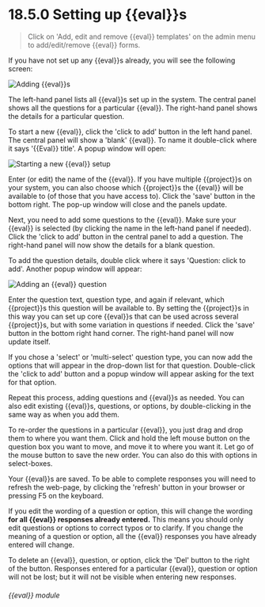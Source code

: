 # 18.5.0    Setting up {{eval}}s

> Click on 'Add, edit and remove {{eval}} templates' on the admin menu to add/edit/remove {{eval}} forms. 

If you have not set up any {{eval}}s already, you will see the following screen: 

![Adding {{eval}}s]({{imgpath}}148a.png)

The left-hand panel lists all {{eval}}s set up in the system. The central panel shows all the questions for a particular {{eval}}. The right-hand panel shows the details for a particular question.

To start a new {{eval}}, click the 'click to add' button in the left hand panel. The central panel will show a 'blank' {{eval}}. To name it double-click where it says '{{Eval}} title'. A popup window will open:

![Starting a new {{eval}} setup]({{imgpath}}148b.png)

Enter (or edit) the name of the {{eval}}. If you have multiple {{project}}s on your system, you can also choose which {{project}}s the {{eval}} will be available to (of those that you have access to). Click the 'save' button in the bottom right. The pop-up window will close and the panels update.

Next, you need to add some questions to the {{eval}}. Make sure your {{eval}} is selected (by clicking the name in the left-hand panel if needed). Click the 'click to add' button in the central panel to add a question. The right-hand panel will now show the details for a blank question.

To add the question details, double click where it says 'Question: click to add'. Another popup window will appear:

![Adding an {{eval}} question]({{imgpath}}148c.png)

Enter the question text, question type, and again if relevant, which {{project}}s this question will be available to. By setting the {{project}}s in this way you can set up core {{eval}}s that can be used across several {{project}}s, but with some variation in questions if needed. Click the 'save' button in the bottom right hand corner. The right-hand panel will now update itself.

If you chose a 'select' or 'multi-select' question type, you can now add the options that will appear in the drop-down list for that question. Double-click the 'click to add' button and a popup window will appear asking for the text for that option.

Repeat this process, adding questions and {{eval}}s as needed. You can also edit existing {{eval}}s, questions, or options, by double-clicking in the same way as when you add them.

To re-order the questions in a particular {{eval}}, you just drag and drop them to where you want them. Click and hold the left mouse button on the question box you want to move, and move it to where you want it. Let go of the mouse button to save the new order. You can also do this with options in select-boxes.

Your {{eval}}s are saved. To be able to complete responses you will need to refresh the web-page, by clicking the 'refresh' button in your browser or pressing F5 on the keyboard.

If you edit the wording of a question or option, this will change the wording **for all {{eval}} responses already entered.** This means you should only edit questions or options to correct typos or to clarify. If you change the meaning of a question or option, all the {{eval}} responses you have already entered will change.

To delete an {{eval}}, question, or option, click the 'Del' button to the right of the button. Responses entered for a particular {{eval}}, question or option will not be lost; but it will not be visible when entering new responses. 

###### {{eval}} module

